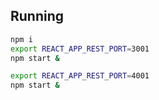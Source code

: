 ## Running

```bash
npm i
export REACT_APP_REST_PORT=3001
npm start &

export REACT_APP_REST_PORT=4001
npm start &
```
